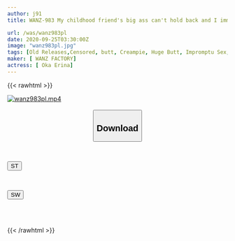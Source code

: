 ```yaml
---
author: j91
title: WANZ-983 My childhood friend's big ass can't hold back and I immediately fuck her from the back. ``No! I'm going to cum!'' I unexpectedly cum inside her hot pussy with a violent piston acceleration... Erina Oka

url: /was/wanz983pl
date: 2020-09-25T03:30:00Z
image: "wanz983pl.jpg"
tags: [Old Releases,Censored, butt, Creampie, Huge Butt, Impromptu Sex, School Girls, Solowork]
maker: [ WANZ FACTORY]
actress: [ Oka Erina]
---
```



{{< rawhtml >}}

<div class="video" data-videoid="ygLlAbaB1zU18Y7">
    <a href="javascript:;">
        <img src="/was/wanz983pl/wanz983pl.jpg" width="WIDTH" height="HEIGHT" alt="wanz983pl.mp4" loading="lazy">
    </a>
</div>

<script type="text/javascript" src="https://j91.asia/asset/on-demand-st.js"></script>

<br>
  <link rel="stylesheet" href="https://j91.asia/asset/bs5.css">
  
  <center>
  <button class="btn btn-primary" type="button" data-bs-toggle="collapse" data-bs-target=".multi-collapse" aria-expanded="false" aria-controls="multiCollapseExample1 multiCollapseExample2"><h2>Download</h2></button></center>
</p>
<div class="row">
  <div class="col">
    <div class="collapse multi-collapse" id="multiCollapseExample1">
      <div class="card card-body">
	      	      <br>
<div class="buttons">  
<p><a href="https://streamtape.to/v/ygLlAbaB1zU18Y7" target="_blank"><button class="btn-hover color-3"><i class="fa fa-download"></i> ST</button></a></p></div>
    </div>
  </div>
</div>
  <div class="col">
    <div class="collapse multi-collapse" id="multiCollapseExample2">
      <div class="card card-body">
	      <br>
<div class="buttons">
<p><a href="https://asnwish.com/vexhyh9e4ogt" target="_blank"><button class="btn-hover color-2"><i class="fa fa-download"></i> SW</button></a></p></div>
<br><br>
      </div>
    </div>
  </div>
</div>

{{< /rawhtml >}}